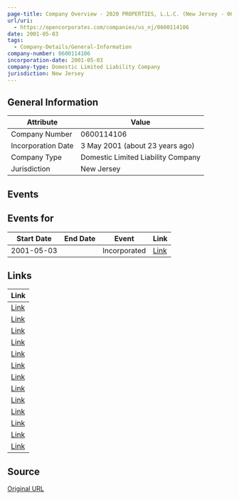 ```yaml
---
page-title: Company Overview - 2020 PROPERTIES, L.L.C. (New Jersey - 0600114106)
url/uri:
  - https://opencorporates.com/companies/us_nj/0600114106
date: 2001-05-03
tags:
  - Company-Details/General-Information
company-number: 0600114106
incorporation-date: 2001-05-03
company-type: Domestic Limited Liability Company
jurisdiction: New Jersey
---
```


## General Information
| Attribute | Value |
|-----------|-------|
| Company Number | 0600114106 |
| Incorporation Date | 3 May 2001 (about 23 years ago) |
| Company Type | Domestic Limited Liability Company |
| Jurisdiction | New Jersey |

## Events
## Events for
| Start Date | End Date   | Event                                                   | Link |
|------------|------------|-------------------------------------------------------|------|
| 2001-05-03 |            | Incorporated | [Link](https://opencorporates.com/events/1037370410) |

## Links
| Link |
|------|
| [Link](/companies/us_pa/4046521) |
| [Link](/companies/us_id/0003949850) |
| [Link](/companies/us_az/23105501) |
| [Link](/companies/us_ct/1372602) |
| [Link](/companies/us_ny/5372992) |
| [Link](/companies/us_il/LLC_06171591) |
| [Link](/companies/us_mi/802453579) |
| [Link](/companies/us_wv/504412) |
| [Link](/companies/us_nd/0000120065) |
| [Link](https://www.njportal.com/DOR/businessrecords/EntityDocs/BusinessStatCopies.aspx) |
| [Link](/events/1037370410) |
| [Link](/companies/us_co/20121479679) |
| [Link](/companies/us_co/20051378479) |

## Source
[Original URL](https://opencorporates.com/companies/us_nj/0600114106)
